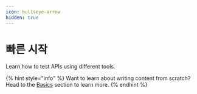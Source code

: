 ```yaml
---
icon: bullseye-arrow
hidden: true
---
```


# 빠른 시작

Learn how to test APIs using different tools.



{% hint style="info" %}
Want to learn about writing content from scratch? Head to the [Basics](https://github.com/GitbookIO/onboarding-template/blob/main/getting-started/broken-reference/README.md) section to learn more.
{% endhint %}
